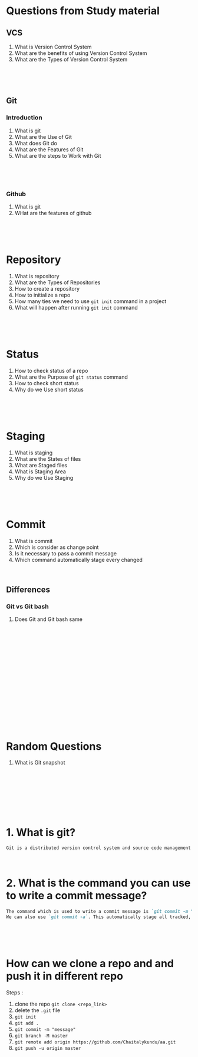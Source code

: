# Questions from Study material

## VCS

1. What is Version Control System
2. What are the benefits of using Version Control System
3. What are the Types of Version Control System

&nbsp;

&nbsp;

## Git

### Introduction

1. What is git
2. What are the Use of Git
3. What does Git do
4. What are the Features of Git
5. What are the steps to Work with Git

&nbsp;

&nbsp;

### Github

1. What is git
2. WHat are the features of github

&nbsp;

&nbsp;

# Repository

1. What is repository
2. What are the Types of Repositories
3. How to create a repository
4. How to initialize a repo
5. How many ties we need to use `git init` command in a project
6. What will happen after running `git init` command

&nbsp;

&nbsp;

# Status

1. How to check status of a repo
2. What are the Purpose of `git status` command
3. How to check short status
4. Why do we Use short status

&nbsp;

&nbsp;

# Staging

1. What is staging
2. What are the States of files
3. What are Staged files
4. What is Staging Area
5. Why do we Use Staging

&nbsp;

&nbsp;

# Commit

1. What is commit
2. Which is consider as change point
3. Is it necessary to pass a commit message
4. Which command automatically stage every changed

&nbsp;

## Differences

### Git vs Git bash

1. Does Git and Git bash same

&nbsp;

&nbsp;

&nbsp;

&nbsp;

&nbsp;

&nbsp;

&nbsp;

&nbsp;

&nbsp;

# Random Questions

1. What is Git snapshot

&nbsp;

&nbsp;

&nbsp;

&nbsp;

# 1. What is git?

```md
Git is a distributed version control system and source code management (SCM) system with an emphasis to handle small and large projects with speed and efficiency
```

&nbsp;

# 2. What is the command you can use to write a commit message?

```md
The command which is used to write a commit message is `git commit -m "commit message"`.
We can also use `git commit -a`. This automatically stage all tracked, modified files before the commit
```

&nbsp;

&nbsp;

# How can we clone a repo and and push it in different repo

Steps :

1. clone the repo `git clone <repo_link>`
2. delete the `.git` file
3. `git init`
4. `git add .`
5. `git commit -m "message"`
6. `git branch -M master`
7. `git remote add origin https://github.com/Chaitalykundu/aa.git`
8. `git push -u origin master`

&nbsp;

&nbsp;

&nbsp;
